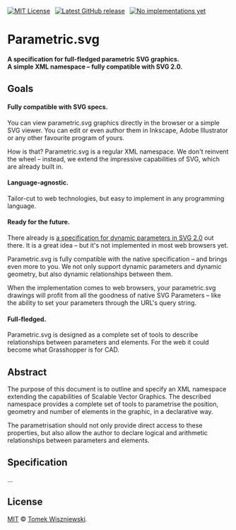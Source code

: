  [![MIT License](https://img.shields.io/badge/license-MIT-brightgreen.svg?style=flat-square)][license]
 [![Latest GitHub release](https://img.shields.io/github/tag/tomekwi/parametric.svg?style=flat-square)](https://github.com/tomekwi/parametric.svg/releases)
 [![No implementations yet](https://img.shields.io/badge/implementations-0-blue.svg?style=flat-square)](#implementations)


Parametric.svg
==============

**A specification for full-fledged parametric SVG graphics.**  
**A simple XML namespace – fully compatible with SVG 2.0.**




Goals
-----


#### Fully compatible with SVG specs.

You can view parametric.svg graphics directly in the browser or a simple SVG viewer. You can edit or even author them in Inkscape, Adobe Illustrator or any other favourite program of yours.

How is that? Parametric.svg is a regular XML namespace. We don't reinvent the wheel – instead, we extend the impressive capabilities of SVG, which are already built in.


#### Language-agnostic.

Tailor-cut to web technologies, but easy to implement in any programming language.


#### Ready for the future.

There already is [a specification for dynamic parameters in SVG 2.0][svg-params] out there. It is a great idea – but it's not implemented in most web browsers yet.

Parametric.svg is fully compatible with the native specification – and brings even more to you. We not only support dynamic parameters and dynamic geometry, but also dynamic relationships between them.

When the implementation comes to web browsers, your parametric.svg drawings will profit from all the goodness of native SVG Parameters – like the ability to set your parameters through the URL's query string.

[svg-params]: http://www.w3.org/TR/SVGParamPrimer/ "SVG Parameters 1.0"


#### Full-fledged.

Parametric.svg is designed as a complete set of tools to describe relationships between parameters and elements. For the web it could become what Grasshopper is for CAD.




Abstract
--------

The purpose of this document is to outline and specify an XML namespace extending the capabilities of Scalable Vector Graphics. The described namespace provides a complete set of tools to parametrise the position, geometry and number of elements in the graphic, in a declarative way.

The parametrisation should not only provide direct access to these properties, but also allow the author to declare logical and arithmetic relationships between parameters and elements.




Specification
-------------

…




License
-------

[MIT][license] © [Tomek Wiszniewski][].

[license]: ./License.md
[Tomek Wiszniewski]: https://github.com/tomekwi

